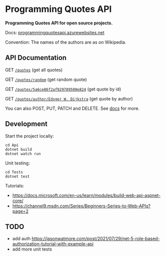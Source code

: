 # Programming Quotes API

**Programming Quotes API for open source projects.**

Docs: [programmingquotesapi.azurewebsites.net](https://programmingquotesapi.azurewebsites.net)

Convention: The names of the authors are as on Wikipedia.

## API Documentation

GET [`/quotes`](https://programmingquotesapi.azurewebsites.net/quotes) (get all quotes)

GET [`/quotes/random`](https://programmingquotesapi.azurewebsites.net/quotes/random) (get random quote)

GET [`/quotes/5a6ce86f2af929789500e824`](https://programmingquotesapi.azurewebsites.net/quotes/5a6ce86f2af929789500e824) (get quote by id)

GET [`/quotes/author/Edsger W. Dijkstra`](https://programmingquotesapi.azurewebsites.net/quotes/author/Edsger%20W.%20Dijkstra) (get quote by author)

You can also POST, PUT, PATCH and DELETE. See [docs](https://https://programmingquotesapi.azurewebsites.net) for more.

## Development

Start the project locally:

```
cd Api
dotnet build
dotnet watch run
```

Unit testing:

```
cd Tests
dotnet test
```

Tutorials: 
- https://docs.microsoft.com/en-us/learn/modules/build-web-api-aspnet-core/
- https://channel9.msdn.com/Series/Beginners-Series-to-Web-APIs?page=2

## TODO

- add auth
  https://jasonwatmore.com/post/2021/07/29/net-5-role-based-authorization-tutorial-with-example-api
- add more unit tests
